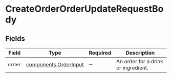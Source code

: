 # CreateOrderOrderUpdateRequestBody


## Fields

| Field                                                          | Type                                                           | Required                                                       | Description                                                    |
| -------------------------------------------------------------- | -------------------------------------------------------------- | -------------------------------------------------------------- | -------------------------------------------------------------- |
| `order`                                                        | [components.OrderInput](../../models/components/orderinput.md) | :heavy_minus_sign:                                             | An order for a drink or ingredient.                            |